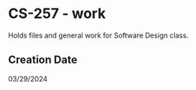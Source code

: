 # CS-257 - work

Holds files and general work for Software Design class.

## Creation Date

03/29/2024
